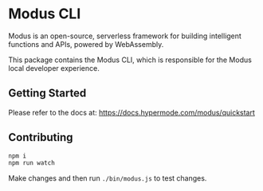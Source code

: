 # Modus CLI

Modus is an open-source, serverless framework for building intelligent functions and APIs, powered by WebAssembly.

This package contains the Modus CLI, which is responsible for the Modus local developer experience.

## Getting Started

Please refer to the docs at:  https://docs.hypermode.com/modus/quickstart

## Contributing

```bash
npm i
npm run watch
```

Make changes and then run `./bin/modus.js` to test changes.